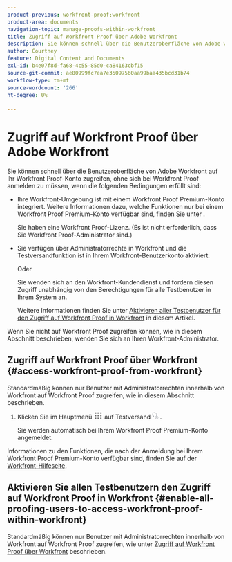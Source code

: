 ```yaml
---
product-previous: workfront-proof;workfront
product-area: documents
navigation-topic: manage-proofs-within-workfront
title: Zugriff auf Workfront Proof über Adobe Workfront
description: Sie können schnell über die Benutzeroberfläche von Adobe Workfront auf Ihr Workfront Proof-Konto zugreifen, ohne sich bei Workfront Proof anzumelden.
author: Courtney
feature: Digital Content and Documents
exl-id: b4e07f8d-fa68-4c55-85d0-ca84163cbf15
source-git-commit: ae80999fc7ea7e35097560aa99baa435bcd31b74
workflow-type: tm+mt
source-wordcount: '266'
ht-degree: 0%

---
```


# Zugriff auf Workfront Proof über Adobe Workfront

Sie können schnell über die Benutzeroberfläche von Adobe Workfront auf Ihr Workfront Proof-Konto zugreifen, ohne sich bei Workfront Proof anmelden zu müssen, wenn die folgenden Bedingungen erfüllt sind:

* Ihre Workfront-Umgebung ist mit einem Workfront Proof Premium-Konto integriert. Weitere Informationen dazu, welche Funktionen nur bei einem Workfront Proof Premium-Konto verfügbar sind, finden Sie unter .

  Sie haben eine Workfront Proof-Lizenz. (Es ist nicht erforderlich, dass Sie Workfront Proof-Administrator sind.)

* Sie verfügen über Administratorrechte in Workfront und die Testversandfunktion ist in Ihrem Workfront-Benutzerkonto aktiviert.

  Oder

  Sie wenden sich an den Workfront-Kundendienst und fordern diesen Zugriff unabhängig von den Berechtigungen für alle Testbenutzer in Ihrem System an.

  Weitere Informationen finden Sie unter [Aktivieren aller Testbenutzer für den Zugriff auf Workfront Proof in Workfront](#enable-all-proofing-users-to-access-workfront-proof-within-workfront) in diesem Artikel.

Wenn Sie nicht auf Workfront Proof zugreifen können, wie in diesem Abschnitt beschrieben, wenden Sie sich an Ihren Workfront-Administrator.

## Zugriff auf Workfront Proof über Workfront {#access-workfront-proof-from-workfront}

Standardmäßig können nur Benutzer mit Administratorrechten innerhalb von Workfront auf Workfront Proof zugreifen, wie in diesem Abschnitt beschrieben. 

1. Klicken Sie im Hauptmenü ![](assets/main-menu-icon.png) auf Testversand ![](assets/proofing-main-menu.png) .

   Sie werden automatisch bei Ihrem Workfront Proof Premium-Konto angemeldet.

Informationen zu den Funktionen, die nach der Anmeldung bei Ihrem Workfront Proof Premium-Konto verfügbar sind, finden Sie auf der [Workfront-Hilfeseite](https://support.workfront.com).

## Aktivieren Sie allen Testbenutzern den Zugriff auf Workfront Proof in Workfront {#enable-all-proofing-users-to-access-workfront-proof-within-workfront}

Standardmäßig können nur Benutzer mit Administratorrechten innerhalb von Workfront auf Workfront Proof zugreifen, wie unter [Zugriff auf Workfront Proof über Workfront](#access-workfront-proof-from-workfront) beschrieben.
